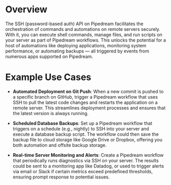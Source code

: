 # Overview

The SSH (password-based auth) API on Pipedream facilitates the orchestration of commands and automations on remote servers securely. With it, you can execute shell commands, manage files, and run scripts on your server as part of Pipedream workflows. This unlocks the potential for a host of automations like deploying applications, monitoring system performance, or automating backups — all triggered by events from numerous apps supported on Pipedream.

# Example Use Cases

- **Automated Deployment on Git Push**: When a new commit is pushed to a specific branch on GitHub, trigger a Pipedream workflow that uses SSH to pull the latest code changes and restarts the application on a remote server. This streamlines deployment processes and ensures that the latest version is always running.

- **Scheduled Database Backups**: Set up a Pipedream workflow that triggers on a schedule (e.g., nightly) to SSH into your server and execute a database backup script. The workflow could then save the backup file to cloud storage like Google Drive or Dropbox, offering you both automation and offsite backup storage.

- **Real-time Server Monitoring and Alerts**: Create a Pipedream workflow that periodically runs diagnostics via SSH on your server. The results could be sent to a monitoring app like Datadog, or used to trigger alerts via email or Slack if certain metrics exceed predefined thresholds, ensuring prompt response to potential issues.
